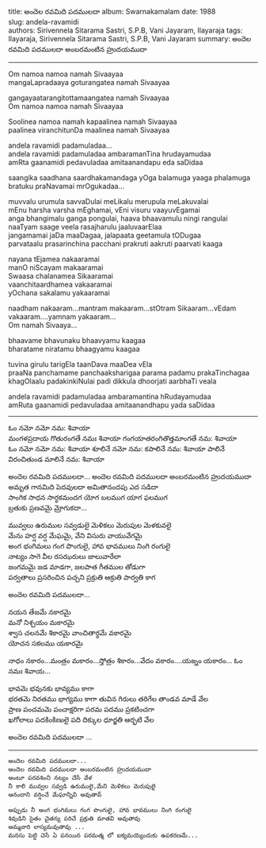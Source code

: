 title: అందెల రవమిది పదములదా
album: Swarnakamalam
date: 1988      
slug: andela-ravamidi  
authors: Sirivennela Sitarama Sastri, S.P.B, Vani Jayaram, Ilayaraja
tags: Ilayaraja, Sirivennela Sitarama Sastri, S.P.B, Vani Jayaram
summary: అందెల రవమిది పదములదా అంబరమంటిన హ్రుదయముదా  

------------           

Om namoa namoa namah Sivaayaa   
mangaLapradaaya goturangatea namah Sivaayaa   

gangayaatarangitottamaangatea namah Sivaayaa  
Om namoa namoa namah Sivaayaa 

Soolinea namoa namah kapaalinea namah Sivaayaa   
paalinea viranchitunDa maalinea namah Sivaayaa  

andela ravamidi padamuladaa...  
andela ravamidi padamuladaa ambaramanTina hrudayamudaa   
amRta gaanamidi pedavuladaa amitaanandapu eda saDidaa    

saangika saadhana saardhakamandaga yOga balamuga yaaga phalamuga  
bratuku praNavamai mrOgukadaa...  

muvvalu urumula savvaDulai meLikalu merupula meLakuvalai   
mEnu harsha varsha mEghamai, vEni visuru vaayuvEgamai    
anga bhangimalu ganga pongulai, haava bhaavamulu ningi rangulai      
naaTyam saage veela rasajharulu jaaluvaarElaa    
jangamamai jaDa maaDagaa, jalapaata geetamula tODugaa      
parvataalu prasarinchina pacchani prakruti aakruti paarvati kaaga  

nayana tEjamea nakaaramai   
manO niScayam makaaramai   
Swaasa chalanamea Sikaaramai   
vaanchitaardhamea vakaaramai   
yOchana sakalamu yakaaramai   

naadham nakaaram...mantram makaaram...stOtram Sikaaram...vEdam vakaaram....yamnam yakaaram...    
Om namah Sivaaya...   

bhaavame bhavunaku bhaavyamu kaagaa   
bharatame niratamu bhaagyamu kaagaa  

tuvina girulu tarigEla taanDava maaDea vEla   
praaNa panchamame panchaaksharigaa parama padamu prakaTinchagaa   
khagOlaalu padakinkiNulai padi dikkula dhoorjati aarbhaTi veala  
  
andela ravamidi padamuladaa ambaramantina hRudayamudaa   
amRuta gaanamidi pedavuladaa amitaanandhapu yada saDidaa   

------------

ఓం నమో నమో నమ: శివాయా  
మంగళప్రదాయ గొతురంగతే నమః శివాయా 
గంగయాతరంగితొత్తమాంగతే నమ: శివాయా  
ఓం నమో నమో నమ: శివాయా 
శూలినే నమో నమ: కపాలినే నమ: శివాయా 
పాలినే విరంచితుండ మాలినే నమ: శివాయా 

 
అందెల రవమిది పదములదా...
అందెల రవమిది పదములదా అంబరమంటిన హ్రుదయముదా  
అమృత గానమిది పెదవులదా అమితానందపు ఎద సడిదా    
సాంగిక సాధన సార్ధకమందగ యోగ బలముగ యాగ ఫలముగ  
బ్రతుకు ప్రణవమై మ్రోగుకదా...

మువ్వలు ఉరుముల సవ్వడులై మెళికలు మెరుపుల మెళకువలై  
మేను హర్ష వర్ష మేఘమై, వేని విసురు వాయువేగమై  
అంగ భంగిమలు గంగ పొంగులై, హావ భావములు నింగి రంగులై    
నాట్యం సాగె వీల రసఝరులు జాలువారేలా  
జంగమమై జడ మాడగా, జలపాత గీతముల తోడుగా      
పర్వతాలు ప్రసరించిన పచ్చని ప్రక్రుతి ఆక్రుతి పార్వతి కాగ  

అందెల రవమిది పదములదా...

నయన తేజమే నకారమై  
మనో నిశ్చయం మకారమై  
శ్వాస చలనమే శికారమై 
వాంచితార్ధమే వకారమై  
యోచన సకలము యకారమై  

నాధం నకారం...మంత్రం మకారం...స్తోత్రం శికారం...వేదం వకారం....యఙ్నం యకారం...
ఓం నమః శివాయ...

భావమె భవునకు భావ్యము కాగా  
భరతమె నిరతము భాగ్యము కాగా 
తువిన గిరులు తరిగేల తాండవ మాడే వేల   
ప్రాణ పంచమమె పంచాక్షరిగా పరమ పదము ప్రకటించగా  
ఖగోలాలు పదకింకిణులై పది దిక్కుల ధూర్జతి ఆర్భటి వేల
  
అందెల రవమిది పదములదా ...

------------

    అందెల రవమిది పదములదా... 
    అందెల రవమిది పదములదా అంబరమంటిన హ్రుదయముదా 
    అంటూ పరవశించి నట్యం చేసే వేళ
    నీ కాలి మువ్వల సవ్వడి ఉరుములై,మేని మెళికలు మెరుపులై
    ఆనందాని వర్షించే మేఘాన్నివి అవుతావ్

    అప్పుడు నీ అంగ భంగిమలు గంగ పొంగులై, హావ భావములు నింగి రంగులై
    శివుడిని సైతం చైతన్య పరిచే ప్రక్రుతి మాతవి అవుతావు   
    అమ్మవారి లాస్యమవుతావు ...
    మనసు పెట్టి చెసే ఏ పనయిన పరమత్మ లో ఐక్యమయ్యెందుకు ఉపకరణమే...
